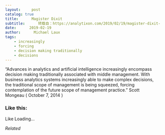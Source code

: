 ```yaml
---
layout:     post
catalog: true
title:      Magister Dixit
subtitle:      转载自：https://analytixon.com/2019/02/19/magister-dixit-1510/
date:      2019-02-19
author:      Michael Laux
tags:
    - increasingly
    - forcing
    - decision making traditionally
    - decisions
---
```


“Advances in analytics and artificial intelligence increasingly encompass decision making traditionally associated with middle management. With business analytics systems increasingly able to make complex decisions, the traditional scope of management is being squeezed, forcing contemplation of the future scope of management practice.” Scott Mongeau ( October 7, 2014 )





### Like this:

Like Loading...


*Related*

